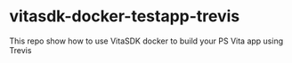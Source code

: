 # vitasdk-docker-testapp-trevis
This repo show how to use VitaSDK docker to build your PS Vita app using Trevis
